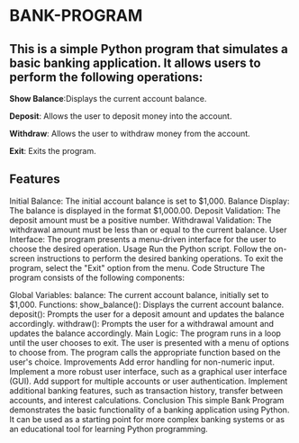 # BANK-PROGRAM
## This is a simple Python program that simulates a basic banking application. It allows users to perform the following operations:

**Show Balance**:Displays the current account balance.

**Deposit**: Allows the user to deposit money into the account.

**Withdraw**: Allows the user to withdraw money from the account.

**Exit**: Exits the program.

## Features

Initial Balance: The initial account balance is set to $1,000.
Balance Display: The balance is displayed in the format $1,000.00.
Deposit Validation: The deposit amount must be a positive number.
Withdrawal Validation: The withdrawal amount must be less than or equal to the current balance.
User Interface: The program presents a menu-driven interface for the user to choose the desired operation.
Usage
Run the Python script.
Follow the on-screen instructions to perform the desired banking operations.
To exit the program, select the "Exit" option from the menu.
Code Structure
The program consists of the following components:

Global Variables:
balance: The current account balance, initially set to $1,000.
Functions:
show_balance(): Displays the current account balance.
deposit(): Prompts the user for a deposit amount and updates the balance accordingly.
withdraw(): Prompts the user for a withdrawal amount and updates the balance accordingly.
Main Logic:
The program runs in a loop until the user chooses to exit.
The user is presented with a menu of options to choose from.
The program calls the appropriate function based on the user's choice.
Improvements
Add error handling for non-numeric input.
Implement a more robust user interface, such as a graphical user interface (GUI).
Add support for multiple accounts or user authentication.
Implement additional banking features, such as transaction history, transfer between accounts, and interest calculations.
Conclusion
This simple Bank Program demonstrates the basic functionality of a banking application using Python. It can be used as a starting point for more complex banking systems or as an educational tool for learning Python programming.
